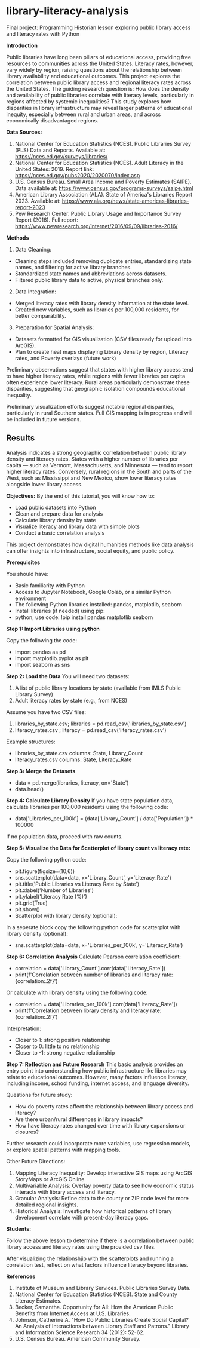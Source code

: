 # library-literacy-analysis
Final project: Programming Historian lesson exploring public library access and literacy rates with Python

**Introduction**

Public libraries have long been pillars of educational access, providing free resources to communities across the United States. Literacy rates, however, vary widely by region, raising questions about the relationship between library availability and educational outcomes. This project explores the correlation between public library access and regional literacy rates across the United States. The guiding research question is: How does the density and availability of public libraries correlate with literacy levels, particularly in regions affected by systemic inequalities? This study explores how disparities in library infrastructure may reveal larger patterns of educational inequity, especially between rural and urban areas, and across economically disadvantaged regions.

**Data Sources:**
1. National Center for Education Statistics (NCES). Public Libraries Survey (PLS) Data and Reports.
Available at: https://nces.ed.gov/surveys/libraries/
2. National Center for Education Statistics (NCES). Adult Literacy in the United States: 2019.
Report link: https://nces.ed.gov/pubs2020/2020070/index.asp
3. U.S. Census Bureau. Small Area Income and Poverty Estimates (SAIPE).
Data available at: https://www.census.gov/programs-surveys/saipe.html
4. American Library Association (ALA). State of America's Libraries Report 2023.
Available at: https://www.ala.org/news/state-americas-libraries-report-2023
5. Pew Research Center. Public Library Usage and Importance Survey Report (2016).
Full report: https://www.pewresearch.org/internet/2016/09/09/libraries-2016/

**Methods**
1.	Data Cleaning:
- Cleaning steps included removing duplicate entries, standardizing state names, and filtering for active library branches.
- Standardized state names and abbreviations across datasets.
- Filtered public library data to active, physical branches only.
2.	Data Integration:
- Merged literacy rates with library density information at the state level.
- Created new variables, such as libraries per 100,000 residents, for better comparability.
3.	Preparation for Spatial Analysis:
- Datasets formatted for GIS visualization (CSV files ready for upload into ArcGIS).
- Plan to create heat maps displaying Library density by region, Literacy rates, and Poverty overlays (future work)

Preliminary observations suggest that states with higher library access tend to have higher literacy rates, while regions with fewer libraries per capita often experience lower literacy. Rural areas particularly demonstrate these disparities, suggesting that geographic isolation compounds educational inequality.

Preliminary visualization efforts suggest notable regional disparities, particularly in rural Southern states. Full GIS mapping is in progress and will be included in future versions.

## Results

Analysis indicates a strong geographic correlation between public library density and literacy rates. States with a higher number of libraries per capita — such as Vermont, Massachusetts, and Minnesota — tend to report higher literacy rates. Conversely, rural regions in the South and parts of the West, such as Mississippi and New Mexico, show lower literacy rates alongside lower library access.


**Objectives:**
By the end of this tutorial, you will know how to:
- Load public datasets into Python
- Clean and prepare data for analysis
- Calculate library density by state
- Visualize literacy and library data with simple plots
- Conduct a basic correlation analysis

This project demonstrates how digital humanities methods like data analysis can offer insights into infrastructure, social equity, and public policy.

**Prerequisites**

You should have:
- Basic familiarity with Python
- Access to Jupyter Notebook, Google Colab, or a similar Python environment
- The following Python libraries installed: pandas, matplotlib, seaborn
- Install libraries (if needed) using pip:
- python, use code: !pip install pandas matplotlib seaborn


**Step 1: Import Libraries using python**

Copy the following the code: 
- import pandas as pd
- import matplotlib.pyplot as plt
- import seaborn as sns

**Step 2: Load the Data**
You will need two datasets:
1. A list of public library locations by state (available from IMLS Public Library Survey)
2. Adult literacy rates by state (e.g., from NCES)

Assume you have two CSV files:
1. libraries_by_state.csv; libraries = pd.read_csv('libraries_by_state.csv')
2. literacy_rates.csv ; literacy = pd.read_csv('literacy_rates.csv')

Example structures:
- libraries_by_state.csv columns: State, Library_Count
- literacy_rates.csv columns: State, Literacy_Rate

**Step 3: Merge the Datasets**
- data = pd.merge(libraries, literacy, on='State')  
- data.head()

**Step 4: Calculate Library Density**
If you have state population data, calculate libraries per 100,000 residents using the following code: 
- data['Libraries_per_100k'] = (data['Library_Count'] / data['Population']) * 100000

If no population data, proceed with raw counts.

**Step 5: Visualize the Data for Scatterplot of library count vs literacy rate:**

Copy the following python code:  
- plt.figure(figsize=(10,6))  
- sns.scatterplot(data=data, x='Library_Count', y='Literacy_Rate')  
- plt.title('Public Libraries vs Literacy Rate by State')  
- plt.xlabel('Number of Libraries')
- plt.ylabel('Literacy Rate (%)')
- plt.grid(True)
- plt.show()
- Scatterplot with library density (optional):

In a seperate block copy the following python code for scatterplot with library density (optional):
- sns.scatterplot(data=data, x='Libraries_per_100k', y='Literacy_Rate')

**Step 6: Correlation Analysis**
Calculate Pearson correlation coefficient:
- correlation = data['Library_Count'].corr(data['Literacy_Rate'])
- print(f'Correlation between number of libraries and literacy rate: {correlation:.2f}')


Or calculate with library density using the following code:
- correlation = data['Libraries_per_100k'].corr(data['Literacy_Rate'])
- print(f'Correlation between library density and literacy rate: {correlation:.2f}')

  
Interpretation:
- Closer to 1: strong positive relationship
- Closer to 0: little to no relationship
- Closer to -1: strong negative relationship

**Step 7: Reflection and Future Research**
This basic analysis provides an entry point into understanding how public infrastructure like libraries may relate to educational outcomes. However, many factors influence literacy, including income, school funding, internet access, and language diversity.

Questions for future study:
- How do poverty rates affect the relationship between library access and literacy?
- Are there urban/rural differences in library impacts?
- How have literacy rates changed over time with library expansions or closures?


Further research could incorporate more variables, use regression models, or explore spatial patterns with mapping tools.

Other Future Directions:
1. Mapping Literacy Inequality: Develop interactive GIS maps using ArcGIS StoryMaps or ArcGIS Online.
2. Multivariable Analysis: Overlay poverty data to see how economic status interacts with library access and literacy.
3. Granular Analysis: Refine data to the county or ZIP code level for more detailed regional insights.
4. Historical Analysis: Investigate how historical patterns of library development correlate with present-day literacy gaps.


**Students:**

Follow the above lesson to determine if there is a correlation between public library access and literacy rates using the provided csv files. 


After visualizing the relationshjip with the scatterplots and running a correlation test, reflect on what factors influence literacy beyond libraries.


**References**
1. Institute of Museum and Library Services. Public Libraries Survey Data.
2. National Center for Education Statistics (NCES). State and County Literacy Estimates.
3. Becker, Samantha. Opportunity for All: How the American Public Benefits from Internet Access at U.S. Libraries.
4. Johnson, Catherine A. "How Do Public Libraries Create Social Capital? An Analysis of Interactions between Library Staff and Patrons." Library and Information Science Research 34 (2012): 52-62.
5. U.S. Census Bureau. American Community Survey.

